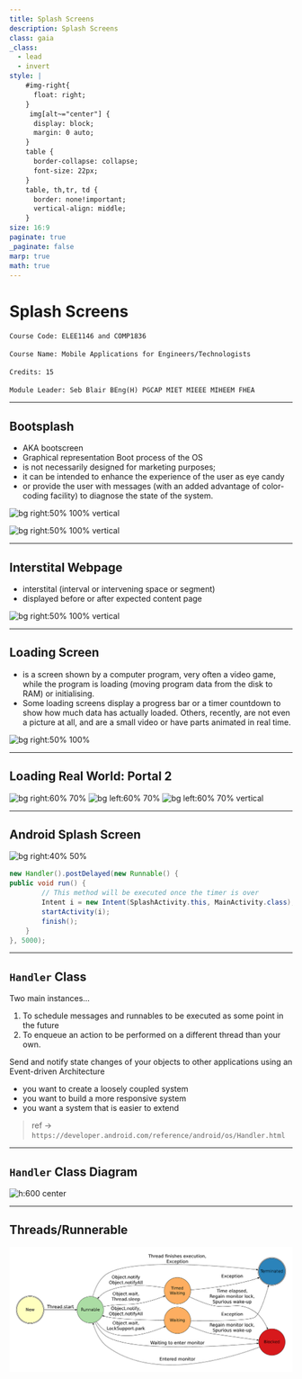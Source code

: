 ```yaml
---
title: Splash Screens
description: Splash Screens
class: gaia
_class:
  - lead
  - invert
style: |
    #img-right{
      float: right;
    }
     img[alt~="center"] {
      display: block;
      margin: 0 auto;
    }
    table {
      border-collapse: collapse;
      font-size: 22px;
    }
    table, th,tr, td {
      border: none!important;
      vertical-align: middle;
    }
size: 16:9
paginate: true
_paginate: false
marp: true
math: true
---
```


# Splash Screens 

    Course Code: ELEE1146 and COMP1836

    Course Name: Mobile Applications for Engineers/Technologists

    Credits: 15

    Module Leader: Seb Blair BEng(H) PGCAP MIET MIEEE MIHEEM FHEA

---

## Bootsplash

- AKA bootscreen
- Graphical representation Boot process of the OS
- is not necessarily designed for marketing purposes; 
- it can be intended to enhance the experience of the user as eye candy
- or provide the user with messages (with an added advantage of color-coding facility) to diagnose the state of the system.

![bg right:50% 100% vertical](https://upload.wikimedia.org/wikipedia/commons/8/88/Ubuntu_9.4_Bootsplash.png)

![bg right:50% 100% vertical](https://upload.wikimedia.org/wikipedia/commons/9/97/Windows_8_booting.png)

---

## Interstital Webpage

- interstital (interval or intervening space or segment)
- displayed before or after expected content page

![bg right:50% 100% vertical](https://w0.peakpx.com/wallpaper/761/975/HD-wallpaper-sunlights-through-green-trees-forest-background-nature.jpg)

---

## Loading Screen

-  is a screen shown by a computer program, very often a video game, while the program is loading (moving program data from the disk to RAM) or initialising.
-  Some loading screens display a progress bar or a timer countdown to show how much data has actually loaded. Others, recently, are not even a picture at all, and are a small video or have parts animated in real time.

![bg right:50% 100%](https://gifimage.net/wp-content/uploads/2017/11/gif-load-14.gif)

---

## Loading Real World: Portal 2

![bg right:60% 70%](https://cdn.mos.cms.futurecdn.net/0fd37af5b0b714d887ed60ac79318bf5-970-80.png.webp)
![bg left:60% 70% ](https://cdn.mos.cms.futurecdn.net/fede8e963be443501170ceec1175d423-970-80.png.webp)
![bg left:60% 70% vertical](https://cdn.mos.cms.futurecdn.net/5880232e41f68a5a3175311c7813e083-970-80.png.webp)

<!-- Portal 2 loads lots of data at the beginning and a lot of smaller files toward the end, as indicated by the spike of read ops and low bandwidth. -->

---

## Android Splash Screen

![bg right:40% 50%](https://journaldev.nyc3.digitaloceanspaces.com/2018/01/android-splash-screen-classical.gif)

```java
new Handler().postDelayed(new Runnable() {
public void run() {
        // This method will be executed once the timer is over
        Intent i = new Intent(SplashActivity.this, MainActivity.class);
        startActivity(i);
        finish();
    }
}, 5000);
```

---

## `Handler` Class

Two main instances...

1. To schedule messages and runnables to be executed as some point in the future
2. To enqueue an action to be performed on a different thread than your own.

Send and notify state changes of your objects to other applications using an Event-driven Architecture

- you want to create a loosely coupled system
- you want to build a more responsive system
- you want a system that is easier to extend


> ref -> `https://developer.android.com/reference/android/os/Handler.html`

---

## `Handler` Class Diagram

![ h:600 center](https://java-design-patterns.com/assets/eda-ca4599f6.png)

---

## Threads/Runnerable

![](../../figures/Runnerable.png)